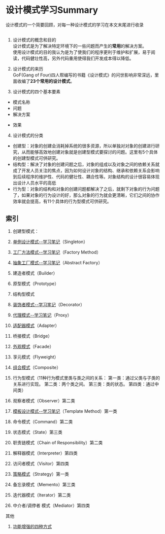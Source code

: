 #  设计模式学习Summary
设计模式的一个简要回顾，对每一种设计模式的学习在本文末尾进行收录
## 
1. 设计模式的概念和目的  
设计模式是为了解决特定环境下的一些问题而产生的**常用**的解决方案。  
使用设计模式的目的我认为是为了使我们的程序更利于维护和扩展，易于阅读，代码健壮性高，另外代码重用使得我们开发成本得以降低。

2. 设计模式的来历  
GoF(Gang of Four)四人帮编写的书籍《设计模式》的问世影响非常深远，里面收编了**23个常用的设计模式**。  

3. 设计模式的四个基本要素  
 + 模式名称
 + 问题
 + 解决方案
 * 效果

4. 设计模式的分类  
 * 创建型：对象的创建会消耗掉系统的很多资源，所以单独对对象的创建进行研究，从而能够高效地创建对象就是创建型模式要探讨的问题。这里有5个具体的创建型模式可供研究。
 * 结构型：解决了对象的创建问题之后，对象的组成以及对象之间的依赖关系就成了开发人员关注的焦点，因为如何设计对象的结构、继承和依赖关系会影响到后续程序的维护性、代码的健壮性、耦合性等。对象结构的设计很容易体现出设计人员水平的高低
 * 行为型：对象的结构和对象的创建问题都解决了之后，就剩下对象的行为问题了，如果对象的行为设计的好，那么对象的行为就会更清晰，它们之间的协作效率就会提高，有11个具体的行为型模式可供研究。


## 索引



1. 创建型模式：
  1. [单例设计模式--学习笔记][Singleton]（Singleton）
  2. [工厂方法模式--学习笔记][Factory Method]（Factory Method）
  3. [抽象工厂模式--学习笔记][Factory Method]（Abstract Factory）
  4. 建造者模式（Builder）
  5. 原型模式（Prototype）


2. 结构型模式
 
 1. [装饰者模式--学习笔记][Decorator Method]（Decorator）
 2. [代理模式--学习笔记][Proxy Method]（Proxy）
 3. [适配器模式][Adapter Method]（Adapter）
 4. 桥接模式（Bridge）
 5. [外观模式][Facade]（Facade）
 6. 享元模式（Flyweight）
 7. [组合模式][Composite]（Composite）

3. 行为型模式（11种行为模式里类与类之间的关系：
第一类：通过父类与子类的关系进行实现。
第二类：两个类之间。
第三类：类的状态。
第四类：通过中间类）

 1. 观察者模式（Observer）第二类
 2. [模板设计模式--学习笔记][Template Method]（Template Method）第一类
 3. 命令模式（Command）第二类
 4. 状态模式（State）第三类
 5. 职责链模式（Chain of Responsibility）第二类
 6. 解释器模式（Interpreter）第四类
 8. 访问者模式（Visitor）第四类
 9. [策略模式][Strategy]（Strategy）第一类
 10. 备忘录模式（Memento）第三类
 11. 迭代器模式（Iterator）第二类
 12. 中介者/调停者 模式（Mediator）第四类

其他 

1. [功能增强的四种方式][Enhanced method]

[Template Method]:https://github.com/a124779683/blog/blob/master/study/design%20patterns/template%20method.md (模板设计模式)
[Singleton]:https://github.com/a124779683/blog/blob/master/study/design%20patterns/singleton.md 
[Factory Method]:https://github.com/a124779683/blog/blob/master/study/design%20patterns/factory%20method.md 
[Decorator Method]:https://github.com/a124779683/blog/blob/master/study/design%20patterns/Decorator%20Method.md 
[Proxy Method]:https://github.com/a124779683/blog/blob/master/study/design%20patterns/Proxy%20Method.md (代理模式)
[Enhanced method]:https://github.com/a124779683/blog/blob/master/study/design%20patterns/%E5%8A%9F%E8%83%BD%E5%A2%9E%E5%BC%BA%E7%9A%84%E5%9B%9B%E7%A7%8D%E6%96%B9%E5%BC%8F.md (功能增强的四种方式)

[Adapter Method]:https://github.com/a124779683/blog/blob/master/study/design%20patterns/Adapter%20Method.md (适配器模式)
[Facade]:https://github.com/a124779683/blog/blob/master/study/design%20patterns/Facade.md (外观模式)
[Composite]:https://github.com/a124779683/blog/blob/master/study/design%20patterns/Composite.md (组合模式)
[Strategy]:https://github.com/a124779683/blog/blob/master/study/design%20patterns/Strategy%20Patter.md (策略模式)


